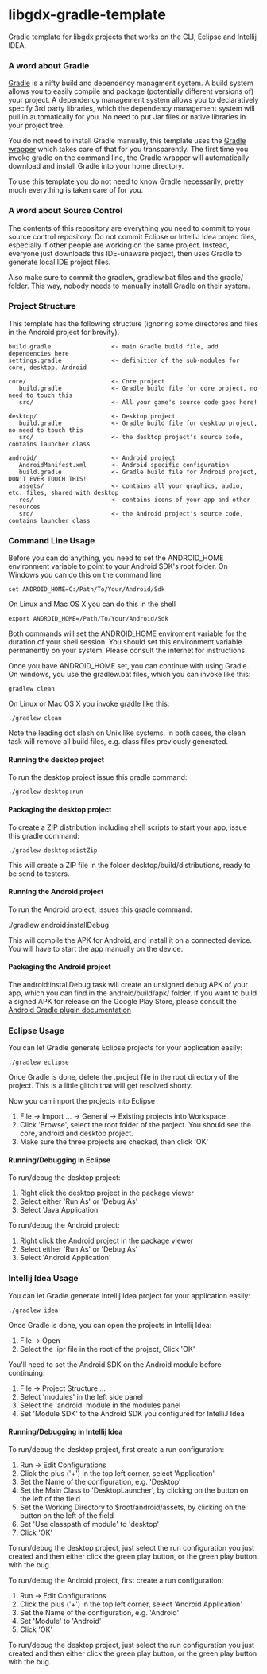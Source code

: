 libgdx-gradle-template
======================

Gradle template for libgdx projects that works on the CLI, Eclipse and Intellij IDEA.

### A word about Gradle
[Gradle](http://www.gradle.org/) is a nifty build and dependency managment system. A build system allows you to easily
compile and package (potentially different versions of) your project. A dependency management system allows
you to declaratively specify 3rd party libraries, which the dependency management system will
pull in automatically for you. No need to put Jar files or native libraries in your project tree.

You do not need to install Gradle manually, this template uses the [Gradle wrapper](http://www.gradle.org/docs/current/userguide/gradle_wrapper.html)
which takes care of that for you transparently. The first time you invoke gradle on the command line,
the Gradle wrapper will automatically download and install Gradle into your home directory.

To use this template you do not need to know Gradle necessarily, pretty much everything is taken 
care of for you.

### A word about Source Control
The contents of this repository are everything you need to commit to your source control repository.
Do not commit Eclipse or IntelliJ Idea projec files, especially if other people are working on the
same project. Instead, everyone just downloads this IDE-unaware project, then uses Gradle to generate
local IDE project files.

Also make sure to commit the gradlew, gradlew.bat files and the gradle/ folder. This way, nobody needs
to manually install Gradle on their system.

### Project Structure
This template has the following structure (ignoring some directores and files in the Android project for brevity).

    build.gradle                 <- main Gradle build file, add dependencies here
    settings.gradle              <- definition of the sub-modules for core, desktop, Android
    
    core/                        <- Core project
       build.gradle              <- Gradle build file for core project, no need to touch this
       src/                      <- All your game's source code goes here!
       
    desktop/                     <- Desktop project
       build.gradle              <- Gradle build file for desktop project, no need to touch this
       src/                      <- the desktop project's source code, contains launcher class
       
    android/                     <- Android project
       AndroidManifest.xml       <- Android specific configuration
       build.gradle              <- Gradle build file for Android project, DON'T EVER TOUCH THIS!
       assets/                   <- contains all your graphics, audio, etc. files, shared with desktop
       res/                      <- contains icons of your app and other resources
       src/                      <- the Android project's source code, contains launcher class

### Command Line Usage
Before you can do anything, you need to set the ANDROID_HOME environment variable to point
to your Android SDK's root folder. On Windows you can do this on the command line

    set ANDROID_HOME=C:/Path/To/Your/Android/Sdk
    
On Linux and Mac OS X you can do this in the shell

    export ANDROID_HOME=/Path/To/Your/Android/Sdk
    
Both commands will set the ANDROID_HOME enviroment variable for the duration of your shell session. You 
should set this environment variable permanently on your system. Please consult the internet for instructions.

Once you have ANDROID_HOME set, you can continue with using Gradle. On windows, you use 
the gradlew.bat files, which you can invoke like this:

    gradlew clean
    
On Linux or Mac OS X you invoke gradle like this:

    ./gradlew clean
    
Note the leading dot slash on Unix like systems. In both cases, the clean task will remove all 
build files, e.g. class files previously generated.

#### Running the desktop project
To run the desktop project issue this gradle command:

    ./gradlew desktop:run
    
#### Packaging the desktop project
To create a ZIP distribution including shell scripts to start your app, issue this gradle command:

    ./gradlew desktop:distZip
    
This will create a ZIP file in the folder desktop/build/distributions, ready to be send to testers.
    
#### Running the Android project
To run the Android project, issues this gradle command:

   ./gradlew android:installDebug
   
This will compile the APK for Android, and install it on a connected device. You will have to
start the app manually on the device.

#### Packaging the Android project
The android:installDebug task will create an unsigned debug APK of your app, which you can find
in the android/build/apk/ folder. If you want to build a signed APK for release on the Google 
Play Store, please consult the [Android Gradle plugin documentation](http://tools.android.com/tech-docs/new-build-system/user-guide)

### Eclipse Usage
You can let Gradle generate Eclipse projects for your application easily:

    ./gradlew eclipse
    
Once Gradle is done, delete the .project file in the root directory of the project. This is a 
little glitch that will get resolved shorty.

Now you can import the projects into Eclipse

  1. File -> Import ... -> General -> Existing projects into Workspace
  2. Click 'Browse', select the root folder of the project. You should see the core, android and desktop project.
  3. Make sure the three projects are checked, then click 'OK'

#### Running/Debugging in Eclipse
To run/debug the desktop project: 
  1. Right click the desktop project in the package viewer
  2. Select either 'Run As' or 'Debug As'
  3. Select 'Java Application'
  
To run/debug the Android project:
  1. Right click the Android project in the package viewer
  2. Select either 'Run As' or 'Debug As'
  3. Select 'Android Application'
  
### Intellij Idea Usage
You can let Gradle generate Intellij Idea project for your application easily:

    ./gradlew idea
    
Once Gradle is done, you can open the projects in Intellij Idea:

  1. File -> Open
  2. Select the .ipr file in the root of the project, Click 'OK'
  
You'll need to set the Android SDK on the Android module before continuing:

  1. File -> Project Structure ...
  2. Select 'modules' in the left side panel
  3. Select the 'android' module in the modules panel
  4. Set 'Module SDK' to the Android SDK you configured for IntelliJ Idea
  
#### Running/Debugging in Intellij Idea
To run/debug the desktop project, first create a run configuration:

  1. Run -> Edit Configurations
  2. Click the plus ('+') in the top left corner, select 'Application'
  3. Set the Name of the configuration, e.g. 'Desktop'
  4. Set the Main Class to 'DesktopLauncher', by clicking on the button on the left of the field
  5. Set the Working Directory to $root/android/assets, by clicking on the button on the left of the field
  6. Set 'Use classpath of module' to 'desktop'
  7. Click 'OK'
  
To run/debug the desktop project, just select the run configuration you just created
and then either click the green play button, or the green play button with the bug.

To run/debug the Android project, first create a run configuration:

  1. Run -> Edit Configurations
  2. Click the plus ('+') in the top left corner, select 'Android Application'
  3. Set the Name of the configuration, e.g. 'Android'
  4. Set 'Module' to 'Android'
  7. Click 'OK'
  
To run/debug the desktop project, just select the run configuration you just created
and then either click the green play button, or the green play button with the bug.
